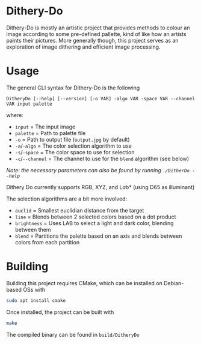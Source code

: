 # Dithery-Do
Dithery-Do is mostly an artistic project that provides methods to colour an image according
to some pre-defined pallette, kind of like how an artists paints their pictures. More generally
though, this project serves as an exploration of image dithering and efficient image processing.

# Usage
The general CLI syntax for Dithery-Do is the following

```
DitheryDo [--help] [--version] [-o VAR] -algo VAR -space VAR --channel VAR input palette
```

where:
- `input` = The input image
- `palette` = Path to palette file
- `-o` = Path to output file (`output.jpg` by default)
- `-a`/`-algo` = The color selection algorithm to use
- `-s`/`-space` = The color space to use for selection
- `-c`/`--channel` = The channel to use for the `blend` algorithm (see below)

*Note: the necessary parameters can also be found by running `./DitherDo --help`*

Dithery Do currently supports RGB, XYZ, and L*a*b* (using D65 as illuminant)

The selection algorithms are a bit more involved:
- `euclid` = Smallest euclidian distance from the target
- `line` = Blends between 2 selected colors based on a dot product
- `brightness` = Uses LAB to select a light and dark color, blending between them
- `blend` = Partitions the palette based on an axis and blends between colors from each partition

# Building
Building this project requires CMake, which can be installed on Debian-based OSs with
```bash
sudo apt install cmake
```
Once installed, the project can be built with
```bash
make
```
The compiled binary can be found in `build/DitheryDo`


